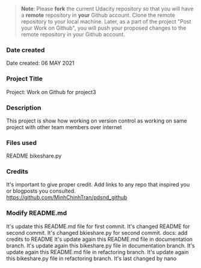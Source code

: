 >**Note**: Please **fork** the current Udacity repository so that you will have a **remote** repository in **your** Github account. Clone the remote repository to your local machine. Later, as a part of the project "Post your Work on Github", you will push your proposed changes to the remote repository in your Github account.

### Date created
Date created: 06 MAY 2021

### Project Title
Project: Work on Github for project3

### Description

This project is show how working on version control as working on same project with other team members over internet

### Files used
README
bikeshare.py

### Credits
It's important to give proper credit. Add links to any repo that inspired you or blogposts you consulted.
https://github.com/MinhChinhTran/pdsnd_github

### Modify README.md
It's update this README.md file for first commit.
It's changed README for second commit.
It's changed bkieshare.py for second commit.
docs: add credits to README
It's update again this README.md file in documentation branch.
It's update again this bikeshare.py file in documentation branch.
It's update again this README.md file in refactoring branch.
It's update again this bikeshare.py file in refactoring branch.
It's last changed by nano
